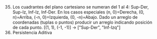 35. Los cuadrantes del plano cartesiano se numeran del 1 al 4: Sup-Der, Sup-Iz, Inf-Iz, Inf-Der. En los casos especiales (n, 0)=Derecha, (0, n)=Arriba, (-n, 0)=Izquierda, (0, -n)=Abajo. Dado un arreglo de coordenadas (tuplas o puntos) producir un arreglo indicando posición de cada punto. [(1, 1), (-1, -1)] -> ["Sup-Der", "Inf-Izq"]
17. Persistencia Aditiva